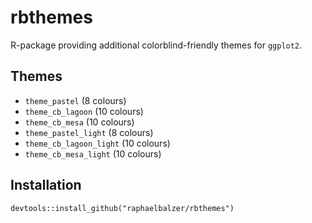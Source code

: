 # rbthemes
R-package providing additional colorblind-friendly themes for `ggplot2`. 

## Themes
- `theme_pastel` (8 colours)
- `theme_cb_lagoon` (10 colours)
- `theme_cb_mesa` (10 colours)
- `theme_pastel_light` (8 colours)
- `theme_cb_lagoon_light` (10 colours)
- `theme_cb_mesa_light` (10 colours)

## Installation
`devtools::install_github("raphaelbalzer/rbthemes")`

